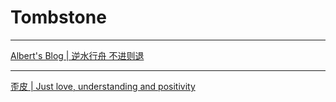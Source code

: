 # Tombstone

---

[Albert's Blog | 逆水行舟 不进则退](https://blog.lingyf.com)

---

[歪皮 | Just love, understanding and positivity ](http://www.gene-yp.com/)
